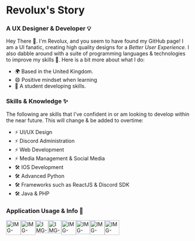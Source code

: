 <h1>Revolux's Story</h1>
<h3>A UX Designer & Developer 💡</h3>
<p>Hey There 👋. I'm Revolux, and you seem to have found my GitHub page! I am a UI fanatic, creating high quality designs for a  <i>Better User Experience.</i> I also dabble around with a suite of programming languages & technologies to improve my skills 💪. Here is a bit more about what I do:</p>
<ul>
<li>🌍 Based in the United Kingdom.</li>
<li>😄 Positive mindset when learning</li>
<li>📖 A student developing skills.</li>
</ul>

<h3>Skills & Knowledge ✨</h3>
<p>The following are skills that I've confident in or am looking to develop within the near future. This will change & be added to overtime:</p>
<ul>
<li>⚡️ UI/UX Design</li>
<li>⚡️ Discord Administration</li>
<li>⚡️ Web Development</li>
<li>⚡️ Media Management & Social Media</li>
<li>🛠️ IOS Development</li>
<li>🛠️ Advanced Python</li>
<li>🛠️ Frameworks such as ReactJS & Discord SDK</li>
<li>🛠️ Java & PHP</li>
</ul>

<h3>Application Usage & Info 📝</h3>
<div style="display: flex; width: 100%;">
<img src="https://i.ibb.co/SwD05wC/IMG-0913.png" alt="IMG-0913" border="0" width="40px" height="40px">
<img src="https://i.ibb.co/8dQspFR/IMG-0914.webp" alt="IMG-0914" border="0" width="40px" height="40px" margin-left="6px">
<img src="https://i.ibb.co/y0S7Rcy/IMG-0915.png" alt="IMG-0915" border="0" width="35px" height="35px" margin-left="6px">
<img src="https://i.ibb.co/wSTG8nx/IMG-0922.png" alt="IMG-0922" border="0" width="36px" height="36px" margin-left="10px">
<br>
<img src="https://i.ibb.co/nk2H2JS/IMG-0916.png" alt="IMG-0916" border="0" width="40px" height="40px" margin-left="6px">
<img src="https://i.ibb.co/qdFCTdt/IMG-0917.png" alt="IMG-0917" border="0" width="38px" height="38px" margin-left="6px">
<img src="https://i.ibb.co/qsZ6F5J/IMG-0918.png" alt="IMG-0918" border="0" width="40px" height="40px" margin-left="6px">
<img src="https://i.ibb.co/DW2j5Yw/IMG-0920.webp" alt="IMG-0920" border="0" width="40px" height="40px" margin-left="6px">
</div>
